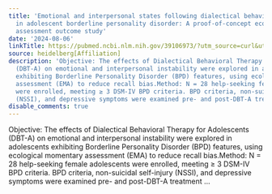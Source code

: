 ```yaml
---
title: 'Emotional and interpersonal states following dialectical behavioral therapy
  in adolescent borderline personality disorder: A proof-of-concept ecological momentary
  assessment outcome study'
date: '2024-08-06'
linkTitle: https://pubmed.ncbi.nlm.nih.gov/39106973/?utm_source=curl&utm_medium=rss&utm_campaign=pubmed-2&utm_content=1FakS-2QOkCT8HsMOQP1bCRQ4YzyumYOmxmF0moLsQ3dFB1E9V&fc=20220326224207&ff=20240807181614&v=2.18.0.post9+e462414
source: heidelberg[Affiliation]
description: 'Objective: The effects of Dialectical Behavioral Therapy for Adolescents
  (DBT-A) on emotional and interpersonal instability were explored in adolescents
  exhibiting Borderline Personality Disorder (BPD) features, using ecological momentary
  assessment (EMA) to reduce recall bias.Method: N = 28 help-seeking female adolescents
  were enrolled, meeting ≥ 3 DSM-IV BPD criteria. BPD criteria, non-suicidal self-injury
  (NSSI), and depressive symptoms were examined pre- and post-DBT-A treatment ...'
disable_comments: true
---
```

Objective: The effects of Dialectical Behavioral Therapy for Adolescents (DBT-A) on emotional and interpersonal instability were explored in adolescents exhibiting Borderline Personality Disorder (BPD) features, using ecological momentary assessment (EMA) to reduce recall bias.Method: N = 28 help-seeking female adolescents were enrolled, meeting ≥ 3 DSM-IV BPD criteria. BPD criteria, non-suicidal self-injury (NSSI), and depressive symptoms were examined pre- and post-DBT-A treatment ...